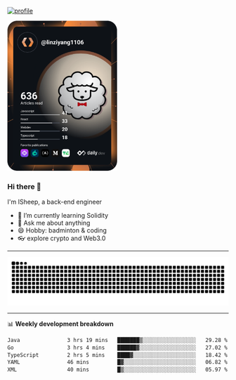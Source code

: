 [![profile](https://user-images.githubusercontent.com/54968314/208005045-e4b42f3b-833d-4242-bfcc-e764865553a2.svg)](https://www.calligrapher.ai/)

<a href="https://app.daily.dev/linziyang1106"><img src="/devcard.png" width="250" alt="ISheep's Dev Card"/></a>

### Hi there 🐏

I'm ISheep, a back-end engineer

- 🔭 I’m currently learning Solidity
- 💬 Ask me about anything
- 😄 Hobby: badminton & coding
- 👓 explore crypto and Web3.0

-------

![](https://raw.githubusercontent.com/ISheepp/ISheepp/output/github-contribution-grid-snake.svg)

-------

📊 **Weekly development breakdown**
<!--START_SECTION:waka-->

```txt
Java               3 hrs 19 mins   ███████▒░░░░░░░░░░░░░░░░░   29.28 %
Go                 3 hrs 4 mins    ██████▓░░░░░░░░░░░░░░░░░░   27.02 %
TypeScript         2 hrs 5 mins    ████▓░░░░░░░░░░░░░░░░░░░░   18.42 %
YAML               46 mins         █▓░░░░░░░░░░░░░░░░░░░░░░░   06.82 %
XML                40 mins         █▒░░░░░░░░░░░░░░░░░░░░░░░   05.97 %
```

<!--END_SECTION:waka-->
